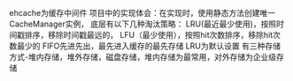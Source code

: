 ehcache为缓存中间件
项目中的实现体会：在实现时，使用静态方法创建唯一CacheManager实例，
底层有以下几种淘汰策略：
LRU(最近最少使用)，按照时间戳排序，移除时间戳最远的，
LFU（最少使用），按照hit次数排序，移除hit次数最少的
FIFO先进先出，最先进入缓存的最先存储
LRU为默认设置
有三种存储方式-堆内存储，堆外存储，磁盘存储，堆内存储为最常用，对外存储为企业级存储
